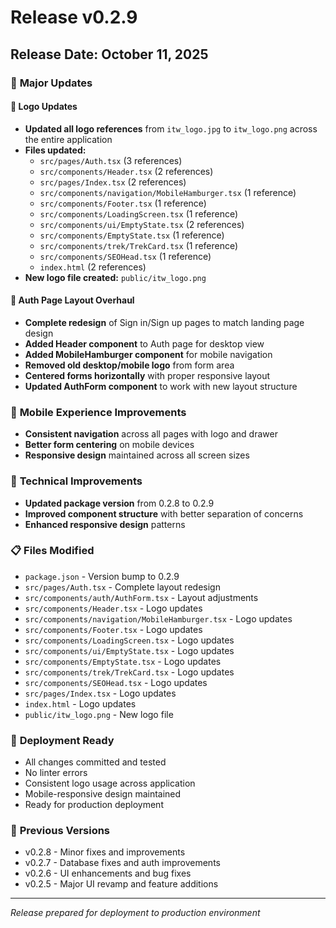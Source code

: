 # Release v0.2.9

## Release Date: October 11, 2025

### 🎯 **Major Updates**

#### 🔄 **Logo Updates**
- **Updated all logo references** from `itw_logo.jpg` to `itw_logo.png` across the entire application
- **Files updated:**
  - `src/pages/Auth.tsx` (3 references)
  - `src/components/Header.tsx` (2 references)
  - `src/pages/Index.tsx` (2 references)
  - `src/components/navigation/MobileHamburger.tsx` (1 reference)
  - `src/components/Footer.tsx` (1 reference)
  - `src/components/LoadingScreen.tsx` (1 reference)
  - `src/components/ui/EmptyState.tsx` (2 references)
  - `src/components/EmptyState.tsx` (1 reference)
  - `src/components/trek/TrekCard.tsx` (1 reference)
  - `src/components/SEOHead.tsx` (1 reference)
  - `index.html` (2 references)
- **New logo file created:** `public/itw_logo.png`

#### 🎨 **Auth Page Layout Overhaul**
- **Complete redesign** of Sign in/Sign up pages to match landing page design
- **Added Header component** to Auth page for desktop view
- **Added MobileHamburger component** for mobile navigation
- **Removed old desktop/mobile logo** from form area
- **Centered forms horizontally** with proper responsive layout
- **Updated AuthForm component** to work with new layout structure

### 📱 **Mobile Experience Improvements**
- **Consistent navigation** across all pages with logo and drawer
- **Better form centering** on mobile devices
- **Responsive design** maintained across all screen sizes

### 🔧 **Technical Improvements**
- **Updated package version** from 0.2.8 to 0.2.9
- **Improved component structure** with better separation of concerns
- **Enhanced responsive design** patterns

### 📋 **Files Modified**
- `package.json` - Version bump to 0.2.9
- `src/pages/Auth.tsx` - Complete layout redesign
- `src/components/auth/AuthForm.tsx` - Layout adjustments
- `src/components/Header.tsx` - Logo updates
- `src/components/navigation/MobileHamburger.tsx` - Logo updates
- `src/components/Footer.tsx` - Logo updates
- `src/components/LoadingScreen.tsx` - Logo updates
- `src/components/ui/EmptyState.tsx` - Logo updates
- `src/components/EmptyState.tsx` - Logo updates
- `src/components/trek/TrekCard.tsx` - Logo updates
- `src/components/SEOHead.tsx` - Logo updates
- `src/pages/Index.tsx` - Logo updates
- `index.html` - Logo updates
- `public/itw_logo.png` - New logo file

### 🚀 **Deployment Ready**
- All changes committed and tested
- No linter errors
- Consistent logo usage across application
- Mobile-responsive design maintained
- Ready for production deployment

### 🔄 **Previous Versions**
- v0.2.8 - Minor fixes and improvements
- v0.2.7 - Database fixes and auth improvements
- v0.2.6 - UI enhancements and bug fixes
- v0.2.5 - Major UI revamp and feature additions

---

*Release prepared for deployment to production environment*

